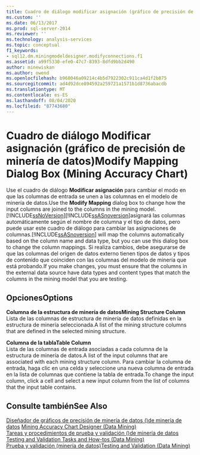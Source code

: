 ```yaml
---
title: Cuadro de diálogo modificar asignación (gráfico de precisión de minería de datos) | Microsoft Docs
ms.custom: ''
ms.date: 06/13/2017
ms.prod: sql-server-2014
ms.reviewer: ''
ms.technology: analysis-services
ms.topic: conceptual
f1_keywords:
- sql12.dm.miningmodeldesigner.modifyconnections.f1
ms.assetid: a99f5330-efe0-47c7-8393-8dfd9bb2d490
author: minewiskan
ms.author: owend
ms.openlocfilehash: b968046a09214c4b5d7922302c911ca4d1f2b875
ms.sourcegitcommit: ad4d92dce894592a259721a1571b1d8736abacdb
ms.translationtype: MT
ms.contentlocale: es-ES
ms.lasthandoff: 08/04/2020
ms.locfileid: "87743680"
---
```

# <a name="modify-mapping-dialog-box-mining-accuracy-chart"></a><span data-ttu-id="2670e-102">Cuadro de diálogo Modificar asignación (gráfico de precisión de minería de datos)</span><span class="sxs-lookup"><span data-stu-id="2670e-102">Modify Mapping Dialog Box (Mining Accuracy Chart)</span></span>
  <span data-ttu-id="2670e-103">Use el cuadro de diálogo **Modificar asignación** para cambiar el modo en que las columnas de entrada se unen a las columnas en el modelo de minería de datos.</span><span class="sxs-lookup"><span data-stu-id="2670e-103">Use the **Modify Mapping** dialog box to change how the input columns are joined to the columns in the mining model.</span></span> [!INCLUDE[ssNoVersion](../includes/ssnoversion-md.md)]<span data-ttu-id="2670e-104">[!INCLUDE[ssASnoversion](../includes/ssasnoversion-md.md)]asignará las columnas automáticamente según el nombre de columna y el tipo de datos, pero puede usar este cuadro de diálogo para cambiar las asignaciones de columnas.</span><span class="sxs-lookup"><span data-stu-id="2670e-104">[!INCLUDE[ssASnoversion](../includes/ssasnoversion-md.md)] will map the columns automatically based on the column name and data type, but you can use this dialog box to change the column mappings.</span></span> <span data-ttu-id="2670e-105">Si realiza cambios, debe asegurarse de que las columnas del origen de datos externo tienen tipos de datos y tipos de contenido que coinciden con las columnas del modelo de minería que está probando.</span><span class="sxs-lookup"><span data-stu-id="2670e-105">If you make changes, you must ensure that the columns in the external data source have data types and content types that match the columns in the mining model that you are testing.</span></span>  
  
## <a name="options"></a><span data-ttu-id="2670e-106">Opciones</span><span class="sxs-lookup"><span data-stu-id="2670e-106">Options</span></span>  
 <span data-ttu-id="2670e-107">**Columna de la estructura de minería de datos**</span><span class="sxs-lookup"><span data-stu-id="2670e-107">**Mining Structure Column**</span></span>  
 <span data-ttu-id="2670e-108">Lista de las columnas de estructura de minería de datos definidas en la estructura de minería seleccionada.</span><span class="sxs-lookup"><span data-stu-id="2670e-108">A list of the mining structure columns that are defined in the selected mining structure.</span></span>  
  
 <span data-ttu-id="2670e-109">**Columna de la tabla**</span><span class="sxs-lookup"><span data-stu-id="2670e-109">**Table Column**</span></span>  
 <span data-ttu-id="2670e-110">Lista de las columnas de entrada asociadas a cada columna de la estructura de minería de datos.</span><span class="sxs-lookup"><span data-stu-id="2670e-110">A list of the input columns that are associated with each mining structure column.</span></span> <span data-ttu-id="2670e-111">Para cambiar la columna de entrada, haga clic en una celda y seleccione una nueva columna de entrada en la lista de columnas que contiene la tabla de entrada.</span><span class="sxs-lookup"><span data-stu-id="2670e-111">To change the input column, click a cell and select a new input column from the list of columns that the input table contains.</span></span>  
  
## <a name="see-also"></a><span data-ttu-id="2670e-112">Consulte también</span><span class="sxs-lookup"><span data-stu-id="2670e-112">See Also</span></span>  
 <span data-ttu-id="2670e-113">[Diseñador de gráficos de precisión de minería de datos &#40;&#41;de minería de datos](mining-accuracy-chart-designer-data-mining.md) </span><span class="sxs-lookup"><span data-stu-id="2670e-113">[Mining Accuracy Chart Designer &#40;Data Mining&#41;](mining-accuracy-chart-designer-data-mining.md) </span></span>  
 <span data-ttu-id="2670e-114">[Tareas y procedimientos de prueba y validación &#40;&#41;de minería de datos](data-mining/testing-and-validation-tasks-and-how-tos-data-mining.md) </span><span class="sxs-lookup"><span data-stu-id="2670e-114">[Testing and Validation Tasks and How-tos &#40;Data Mining&#41;](data-mining/testing-and-validation-tasks-and-how-tos-data-mining.md) </span></span>  
 [<span data-ttu-id="2670e-115">Prueba y validación &#40;minería de datos&#41;</span><span class="sxs-lookup"><span data-stu-id="2670e-115">Testing and Validation &#40;Data Mining&#41;</span></span>](data-mining/testing-and-validation-data-mining.md)  
  
  
